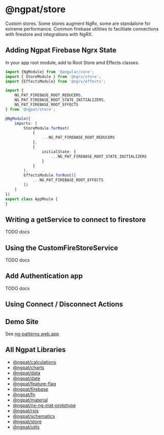 # @ngpat/store

Custom stores. Some stores augment NgRx, some are standalone for extreme performance. Common firebase utilities to facilitate connections with firestore and
integrations with NgRX.

## Adding Ngpat Firebase Ngrx State

In your app root module, add to Root Store amd Effects classes.

```typescript
import {NgModule} from '@angular/core';
import { StoreModule } from '@ngrx/store';
import {EffectsModule} from '@ngrx/effects';

import {
    NG_PAT_FIREBASE_ROOT_REDUCERS,
    NG_PAT_FIREBASE_ROOT_STATE_INITIALIZERS,
    NG_PAT_FIREBASE_ROOT_EFFECTS
} from '@ngpat/store';

@NgModule({
    imports: [
        StoreModule.forRoot(
            {
                ...NG_PAT_FIREBASE_ROOT_REDUCERS
            },
            {
                initialState: {
                    ...NG_PAT_FIREBASE_ROOT_STATE_INITIALIZERS
                }
            }
        ),
        EffectsModule.forRoot([
            ...NG_PAT_FIREBASE_ROOT_EFFECTS
        ])
    ]
})
export class AppMoule {
}

```

## Writing a getService to connect to firestore
TODO docs

## Using the CustomFireStoreService
TODO docs

## Add Authentication app
TODO docs

## Using Connect / Disconnect Actions

## Demo Site

See [ng-patterns.web.app](https://ng-patterns.web.app/)

## All Ngpat Libraries

- [@ngpat/calculations](https://ngpat-docs-calculations.web.app/index.html)
- [@ngpat/charts](https://ngpat-docs-charts.web.app/index.html)
- [@ngpat/data](https://ngpat-docs-data.web.app/index.html)
- [@ngpat/date](https://ngpat-docs-date.web.app/index.html)
- [@ngpat/feature-flag](https://ngpat-docs-feature-flag.web.app/index.html)
- [@ngpat/firebase](https://ngpat-docs-firebase.web.app/index.html)
- [@ngpat/fn](https://ngpat-docs-fn.web.app/index.html)
- [@ngpat/material](https://ngpat-docs-material.web.app/index.html)
- [@ngpat/nx-ng-mat-prototype](https://ngpat-docs-nx-ng-mat-prototype.web.app/index.html)
- [@ngpat/rxjs](https://ngpat-docs-rxjs.web.app/index.html)
- [@ngpat/schematics](https://ngpat-docs-schematics.web.app/index.html)
- [@ngpat/store](https://ngpat-docs-store.web.app/index.html)
- [@ngpat/utils](https://ngpat-docs-utils.web.app/index.html)
